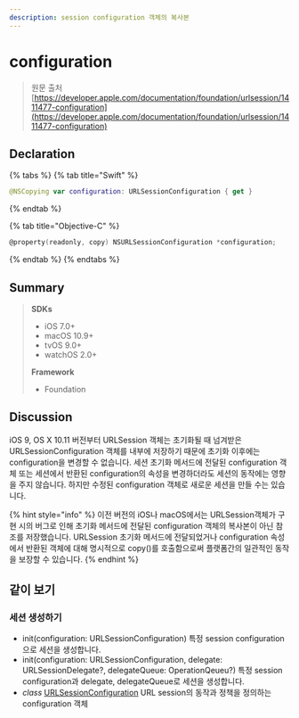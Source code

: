 ```yaml
---
description: session configuration 객체의 복사본
---
```


# configuration

> 원문 출처  
> [https://developer.apple.com/documentation/foundation/urlsession/1411477-configuration](https://developer.apple.com/documentation/foundation/urlsession/1411477-configuration)

## Declaration

{% tabs %}
{% tab title="Swift" %}
```swift
@NSCopying var configuration: URLSessionConfiguration { get }
```
{% endtab %}

{% tab title="Objective-C" %}
```objectivec
@property(readonly, copy) NSURLSessionConfiguration *configuration;
```
{% endtab %}
{% endtabs %}

## Summary

> **SDKs**
>
> * iOS 7.0+
> * macOS 10.9+
> * tvOS 9.0+
> * watchOS 2.0+
>
> **Framework**
>
> * Foundation

## Discussion

iOS 9, OS X 10.11 버전부터 URLSession 객체는 초기화될 때 넘겨받은 URLSessionConfiguration 객체를 내부에 저장하기 때문에 초기화 이후에는 configuration을 변경할 수 없습니다. 세션 초기화 메서드에 전달된 configuration 객체 또는 세션에서 반환된 configuration의 속성을 변경하더라도 세션의 동작에는 영향을 주지 않습니다. 하지만 수정된 configuration 객체로 새로운 세션을 만들 수는 있습니다.

{% hint style="info" %}
이전 버전의 iOS나 macOS에서는 URLSession객체가 구현 시의 버그로 인해 초기화 메서드에 전달된 configuration 객체의 복사본이 아닌 참조를 저장했습니다. URLSession 초기화 메서드에 전달되었거나 configuration 속성에서 반환된 객체에 대해 명시적으로 copy\(\)를 호출함으로써 플랫폼간의 일관적인 동작을 보장할 수 있습니다.
{% endhint %}

## 같이 보기

### 세션 생성하기

* init\(configuration: URLSessionConfiguration\) 특정 session configuration으로 세션을 생성합니다.
* init\(configuration: URLSessionConfiguration, delegate: URLSessionDelegate?, delegateQueue: OperationQeueu?\) 특정 session configuration과 delegate, delegateQueue로 세션을 생성합니다.
* _class_ [URLSessionConfiguration](urlsessionconfiguration.md) URL session의 동작과 정책을 정의하는 configuration 객체

